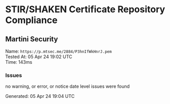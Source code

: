 # STIR/SHAKEN Certificate Repository Compliance

## Martini Security

Name: `https://p.mtsec.me/2884/P3hnIfWkHnrJ.pem`\
Tested At: 05 Apr 24 19:02 UTC\
Time: 143ms

### Issues

no warning, or error, or notice date level issues were found

Generated: 05 Apr 24 19:04 UTC